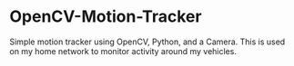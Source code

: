 # OpenCV-Motion-Tracker
Simple motion tracker using OpenCV, Python, and a Camera. This is used on my home network to monitor activity around my vehicles.
